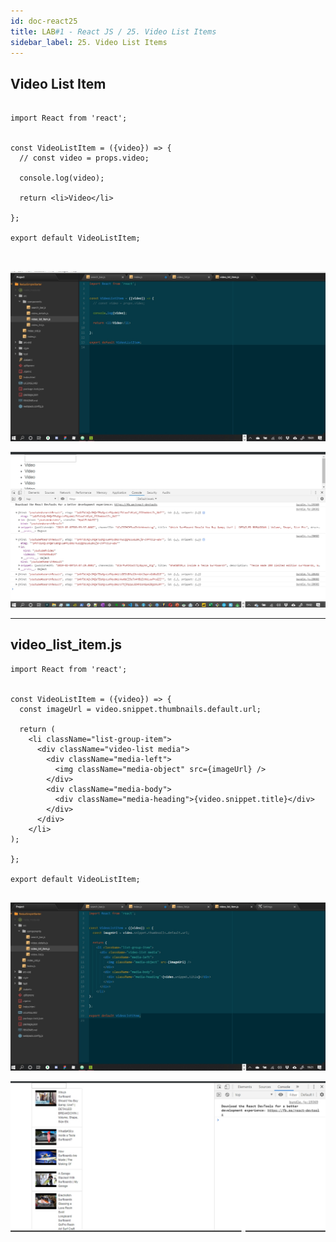 ```yaml
---
id: doc-react25
title: LAB#1 - React JS / 25. Video List Items
sidebar_label: 25. Video List Items
---
```


## Video List Item

~~~

import React from 'react';


const VideoListItem = ({video}) => {
  // const video = props.video;

  console.log(video);

  return <li>Video</li>

};

export default VideoListItem;



~~~


![alt text](.\assets\React_Imagem25_1.jpg)



![alt text](.\assets\React_Imagem25_2.jpg)


---

## video_list_item.js

~~~
import React from 'react';


const VideoListItem = ({video}) => {
  const imageUrl = video.snippet.thumbnails.default.url;

  return (
    <li className="list-group-item">
      <div className="video-list media">
        <div className="media-left">
          <img className="media-object" src={imageUrl} />
        </div>
        <div className="media-body">
          <div className="media-heading">{video.snippet.title}</div>
        </div>
      </div>
    </li>
);

};

export default VideoListItem;


~~~



![alt text](.\assets\React_Imagem25_3.jpg)



![alt text](.\assets\React_Imagem25_4.jpg)
